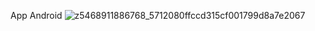 App Android
![z5468911886768_5712080ffccd315cf001799d8a7e2067](https://github.com/HaiHai-17/IoT/assets/137904166/e6d56d5d-0921-4769-8f2c-2e8fa8055a3f)
